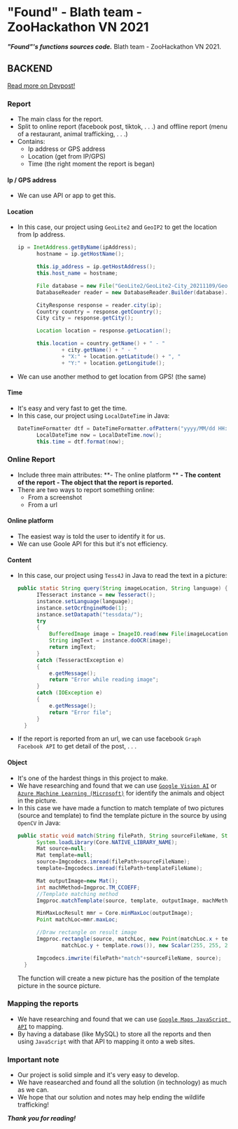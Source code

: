 # "Found" - Blath team - ZooHackathon VN 2021
_**"Found"'s functions sources code.**_
Blath team - ZooHackathon VN 2021.

## BACKEND
[Read more on Devpost!]()

### Report
- The main class for the report.
- Split to online report (facebook post, tiktok, . . .) and offline report (menu of a restaurant, animal trafficking, . . .)
- Contains:
  - Ip address or GPS address 
  - Location (get from IP/GPS)
  - Time (the right moment the report is began)

#### Ip / GPS address
- We can use API or app to get this.

#### Location
- In this case, our project using `GeoLite2` and `GeoIP2` to get the location from Ip address. 
  ```Java
  ip = InetAddress.getByName(ipAddress);
        hostname = ip.getHostName();

        this.ip_address = ip.getHostAddress();
        this.host_name = hostname;

        File database = new File("GeoLite2/GeoLite2-City_20211109/GeoLite2-City.mmdb");
        DatabaseReader reader = new DatabaseReader.Builder(database).build();

        CityResponse response = reader.city(ip);
        Country country = response.getCountry();
        City city = response.getCity();

        Location location = response.getLocation();

        this.location = country.getName() + " - "
                + city.getName() + " - "
                + "X:" + location.getLatitude() + ", "
                + "Y:" + location.getLongitude();
  ```
- We can use another method to get location from GPS! (the same)

#### Time
- It's easy and very fast to get the time.
- In this case, our project using `LocalDateTime` in Java:
  ```Java
  DateTimeFormatter dtf = DateTimeFormatter.ofPattern("yyyy/MM/dd HH:mm:ss");
        LocalDateTime now = LocalDateTime.now();
        this.time = dtf.format(now);
  ```

### Online Report
- Include three main attributes:
  **- The online platform **
  **- The content of the report**
  **- The object that the report is reported.**
- There are two ways to report something online:
  - From a screenshot
  - From a url

#### Online platform
- The easiest way is told the user to identify it for us.
- We can use Goole API for this but it's not efficiency.

#### Content
- In this case, our project using `Tess4J` in Java to read the text in a picture:
  ```Java
  public static String query(String imageLocation, String language) {
        ITesseract instance = new Tesseract();
        instance.setLanguage(language);
        instance.setOcrEngineMode(1);
        instance.setDatapath("tessdata/");
        try
        {
            BufferedImage image = ImageIO.read(new File(imageLocation));
            String imgText = instance.doOCR(image);
            return imgText;
        }
        catch (TesseractException e)
        {
            e.getMessage();
            return "Error while reading image";
        }
        catch (IOException e)
        {
            e.getMessage();
            return "Error file";
        }
    }
  ```
- If the report is reported from an url, we can use facebook `Graph Facebook API` to get detail of the post, . . .

#### Object
- It's one of the hardest things in this project to make. 
- We have researching and found that we can use [`Google Vision AI`](https://cloud.google.com/vision) or [`Azure Machine Learning (Microsoft)`](https://azure.microsoft.com/en-us/services/machine-learning/) for identify the animals and object in the picture.
- In this case we have made a function to match template of two pictures (source and template) to find the template picture in the source by using `OpenCV` in Java:
  ```Java
  public static void match(String filePath, String sourceFileName, String templateFileName) {
        System.loadLibrary(Core.NATIVE_LIBRARY_NAME);
        Mat source=null;
        Mat template=null;
        source=Imgcodecs.imread(filePath+sourceFileName);
        template=Imgcodecs.imread(filePath+templateFileName);

        Mat outputImage=new Mat();
        int machMethod=Imgproc.TM_CCOEFF;
        //Template matching method
        Imgproc.matchTemplate(source, template, outputImage, machMethod);

        MinMaxLocResult mmr = Core.minMaxLoc(outputImage);
        Point matchLoc=mmr.maxLoc;

        //Draw rectangle on result image
        Imgproc.rectangle(source, matchLoc, new Point(matchLoc.x + template.cols(),
                matchLoc.y + template.rows()), new Scalar(255, 255, 255));

        Imgcodecs.imwrite(filePath+"match"+sourceFileName, source);
    }
  ```
  The function will create a new picture has the position of the template picture in the source picture.
 
### Mapping the reports
- We have researching and found that we can use [`Google Maps JavaScript API`](https://developers.google.com/maps/documentation/javascript/overview) to mapping.
- By having a database (like MySQL) to store all the reports and then using `JavaScript` with that API to mapping it onto a web sites.

### Important note
- Our project is solid simple and it's very easy to develop.
- We have reasearched and found all the solution (in technology) as much as we can.
- We hope that our solution and notes may help ending the wildlife trafficking!

_**Thank you for reading!**_
